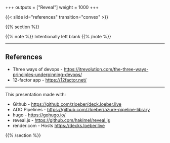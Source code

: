+++
outputs = ["Reveal"]
weight = 1000
+++

{{< slide id="references" transition="convex" >}}

{{% section %}}

{{% note %}}
Intentionally left blank
{{% /note %}}

---

## References

- Three ways of devops - <https://itrevolution.com/the-three-ways-principles-underpinning-devops/>
- 12-factor app - <https://12factor.net/>

---

This presentation made with:

- Github - <https://github.com/zloeber/deck.loeber.live>
- ADO Pipelines - <https://github.com/zloeber/azure-pipeline-library>
- hugo - <https://gohugo.io/>
- reveal.js - <https://github.com/hakimel/reveal.js>
- render.com - Hosts https://decks.loeber.live

{{% /section %}}
